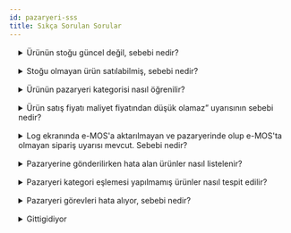 ```yaml
---
id: pazaryeri-sss
title: Sıkça Sorulan Sorular
---
```


<details style="margin: 1rem;"><summary style="cursor: pointer;">Ürünün stoğu güncel değil, sebebi nedir?</summary>
<br>Ürünün eMOSta stoğu yok iken, pazaryeri panelinde stoklu olması veya paneldeki stokların stok fiyat gönder görevi çalışmasına rağmen e-MOS'tan farklı olması ürünün pazaryerine bildirilmediği yani güncellenmediği anlamına gelmektedir.

Ürünün güncellenmemesinin sebebini tespit etmek için öncellikle log ekranı kontrol edilmelidir. İlgili ürün, log ekranında “İşleme alınan ürün”lerin arasında aratılmalıdır. Ürün pazaryerine bildiriliyor ancak bazı kurallara takılıp gönderilemiyorsa servisten uyarı mesajı döner ve log ekranına ürün ismi ile birlikte yansır.

Ürün “İşleme alınan ürün”lerin arasında değil ise ürün bildirilmiyor demektir. Bu durumda file log pasifse aktifleştirilmelidir. File log aktif edildikten sonra ürün üzerinde değişiklik yapılarak (Örneğin, açıklama alanında bir boşluk karakteri konulabilir) ürünün pazaryerine bildirilmesi için tetiklenmesi sağlanır. Sonrasında “Pazaryeri Ürün Stok Fiyat gönder” görevi çalıştırılır ve sunucuda pazaryeri loglarının bulunduğu klasöre gidilir. İlgili ürünün gönderilen ürünler arasında olup olmadığı kontrol edilir. Eğer ürün bu tetikleme sonrası bildirilmiş ve uyarı mesajı almış ise uyarı çözümlenmeye çalışılır. Alınan uyarı mesajı bilinmiyorsa ürünün request ve response dosyaları alınıp, müşterinin de CC’de yer aldığı bir mail ile ilgili pazaryerinin API Destek birimine iletilir veya müşterinin iletmesi için müşteriye gönderilir. API Destek biriminin yönlendirmeleri ile ürün gönderim sorununun çözümü için gerekli işlemler (tanımlama, seçim, onay vs) yapılır. Eğer uyarı dönmüyorsa veya ürün işleme alınmamışsa Backend ekibinde ilgili kişiye bilgi verilmelidir.

</details>

<details style="margin: 1rem;"><summary style="cursor: pointer;">Stoğu olmayan ürün satılabilmiş, sebebi nedir?</summary>
<br>Ürünün stoğu güncellenmediğinde satış gerçekleşebilir. Bu durumda öncelikle ürünün neden güncellenmediği tespit edilmelidir. Bunun için pazaryeri log ekranı kontrol edilmelidir. İlgili ürün, log ekranında “İşleme alınan ürün”lerin arasında ve “Karşılaştırma raporu”nda aratılmalıdır. İşleme alınan ürünlerin arasındaysa yanında bulunan uyarı mesajı incelenmelidir. Bu uyarı mesajı ürünün neden güncellenmediği bilgisini verir. Bu bilgi doğrultusunda ürün üzerinde gerekli düzeltmeler yapılıp bilgisi müşteriyle paylaşılmalıdır.

Bu tip durumların önüne geçmek için müşteri “Karşılaştırma raporu” loglarını incelemeli ve güncellenmeyen ürünleri takip etmelidir. Stoğunun güncellenmediğini tespit ettiği ürünleri “İşleme alınan ürün”lerin arasında aratıp uyarı mesajlarını okumalı ve bu uyarı mesajlarını dikkate almalı. Ürünün güncellenmesi için gerekli kriterlere sahip olmasını sağlamalı. </details>

<details style="margin: 1rem;"><summary style="cursor: pointer;">Ürünün pazaryeri kategorisi nasıl öğrenilir? </summary>
<br>Şu adımlar izlenmeli: Pazaryeri Tanımı > Pazar Yeri Ürünleri > Bu sayfada ilgili Pazaryeri: seçilir ve Ürün kodu kısmına ilgili ürünün kodu yazılır. Böylece ürünün pazaryeri kategori kodu <code>Paz.Kat.Kodu</code> ve pazaryeri kategori adı <code>Paz.Kat.Ad</code> alınır.</details>

<details style="margin: 1rem;"><summary style="cursor: pointer;">Ürün satış fiyatı maliyet fiyatından düşük olamaz” uyarısının sebebi nedir? </summary>
<br>Ürünün pazaryerine gönderilen satış fiyatı, maliyet fiyatının altında olduğu için ürün gönderilemiyor. Örneğin, Satış Fiyat: 237,12 - Maliyet: 237,15
<br>_Çözüm:_ Ürünün maliyet fiyatı ürün kartında bulunur ve manuel yönetilir. Müşteri ürünün fiyatı ile ilgili bu kurala uygun olarak ürün fiyatında veya maliyet fiyatında düzenleme yapmalıdır.</details>

<details style="margin: 1rem;"><summary style="cursor: pointer;">Log ekranında e-MOS'a aktarılmayan ve pazaryerinde olup e-MOS'ta olmayan sipariş uyarısı mevcut. Sebebi nedir?</summary>
<br>Pazaryerinden alınıp emosa işlenmeyen bir sipariş olduğunda bununla ilgili emosta tanımlanan ilgili kullanıcılara mail gönderilir. Mailde siparişin neden aktarılmadığı ve ürün kodu, barkodu belirtilir. Pazaryerinden sipariş alan görev her çalıştığında bu mail ilgili kişilere gönderilerek sorundan haberdar edilir. Aynı zamanda bu uyarı pazaryeri log ekranına da yazılır. Böyle bir sorunla karşılaşıldığında kontrol edilmesi gereken birkaç adım vardır:

- Siparişte geçen ürün kodunun & barkodun formatı emostaki ile aynı mı? Eğer aynı değilse ürün bildirimi yanlış gerçekleşmiştir. Bu durumda siparişin aktarımı için BE müdahele edebeilir ve müşteriye bilgisi verilerek ürünlerin doğru formatta göndeirlmesi için kontrol etmesi istenebilir.

- Siparişte geçen ürün kodunun & barkodun emosta stoğu var mı?Eğer stoğu yoksa sipariş emosa aktarılmaz, eğer varsa sorun stokla ilgili değildir.

- Siparişlte gelen il-ilçe datası ile emostaki il-ilçe tanımı uyuşuyor mu? Eğer uyuşmuyorsa buna uygun tanım yapılmalı.

- Gelen siparişin logu, başarılı gelen bir sipariş logu ile kıyaslanıp arada bir fark olup olmadığı incelenmeli.

- Yukardakı adımlara rağmen sorun tespit edilemiyorsa BE e bilgi verip debug edilmeli.</details>

<details style="margin: 1rem;"><summary style="cursor: pointer;">Pazaryerine gönderilirken hata alan ürünler nasıl listelenir?</summary>
<br>Pazaryeri ürünleri ekranında gönderim yapılırken servisten dönen uyarılar Ürün Uyarı kısmında belirtilir. Uyarı Metni arama alanında anahtar sözcük aratılarak ilgili kayıtlar ekrana getirilir ve excel’e aktarılabilir.</details>

<details style="margin: 1rem;"><summary style="cursor: pointer;">Pazaryeri kategori eşlemesi yapılmamış ürünler nasıl tespit edilir?</summary>
<br>Pazaryeri ürünleri ekranında filtreleme yapılarak eşlemesi yapılmayan ürünler bir excel'e aktarılabilir. <code>Paz.Kat.Kodu</code> alanının boş olması eşlemesinin yapılmadığı anlamına gelir.</details>

<details style="margin: 1rem;"><summary style="cursor: pointer;">Pazaryeri görevleri hata alıyor, sebebi nedir?</summary>
<br>X ürünün ürün kartında Gittigidiyor özellikleri kısmında, o ürünün bağlı olduğu pazaryeri kategorisi için GG servisinde geçerli olmayan bir spec girişi yapılmıştır. Ürün bu yüzden gönderilememektedir.
<br>_Çözüm:_ Job hatası varsa önce hata detayı incelenmeli. İlgili servisten ne mesaj döndüğü kontrol edilmeli. Örneğin servisin yanıt vermediği görülüyorsa bu ilgili pazaryerinin servisiyle alakalı durum olabilir. Aynı saatte aynı pazaryerini kullanan diğer müşterilerde de hata oluşmuş mu kontrol edilmeli. Sonrasında pazaryeri destek birimine email ileterek kullanılan servisi (görev linkini değil, o link çalıştığında çağrılan servisi product, stock and price, order gibi), varsa request ve response logu ile birlikte alınan hata mesajını sormak gerekir. Dönen yanıt doğrultusunda nasıl aksiyon alınması gerektiği netleştirilir. Pazaryeri tarafında sorun yoksa sorun Backend ekibine iletilir.

Örnek hata mesajı: Unable to connect to the remote server. (Pazaryeri kaynaklıdır, ilgili servislere erişilmediği anlamına gelir.)</details>

<details style="margin: 1rem;"><summary style="cursor: pointer;">Gittigidiyor</summary><br>Gittigidiyor pazaryeriyle ilgili sıkça sorulan sorular.<details style="margin: 1rem;"><summary style="cursor: pointer;">A isimli spec girişi zorunludur. Lütfen geçerli bir değer girişi yapınız uyarısının sebebi nedir?</summary><p style="padding-left: 30px;"><br>X ürününün bağlı olduğu kategoride A spec seçimi zorunlu olduğu halde bu spec seçilmemiştir.<br>_Çözüm:_ Spec tanımlı ise ürün kartında GG özelliklerinden A speci seçilir. Spec tanımlı değilse GG eşlemesi yapılmış kategorilerin özelliklerinin işlenmesi görevi çalıştırılır ve güncel speclerin servisten çekilmesi sağlanır. Bkz. 2.2.2.Pazaryeri için ürünün özelliklerin girilmesi</p></details><details style="margin: 1rem;"><summary style="cursor: pointer;">"A spec girişinde () Text; Combo ve Checkbox tipleri için geçersizdir. Uygun bir değer giriniz.” uyarısının sebebi nedir?</summary><p style="padding-left: 30px;"><br>X ürünün GG özellikleri arasında seçimi zorunlu olan A speci seçilmiş ancak GG servisinde tanımlı olmayan bir parametre seçilmiştir. Örneğin, X ürünü için GG özellikleri kısmında Renk başlığı altında tanımlı olan Mavi rengi seçilmiş, ancak GG servisinde Renk başlığı altında Mavi tanımlı olmadığı için hata alınmıştır.<br>_Çözüm:_ GG eşlemesi yapılmış kategorilerin özelliklerinin işlenmesi görevi çalıştırılır ve güncel parametrelerin servisten çekilmesi sağlanır. Güncel parametreler arasında uygun olan seçim yapılır, eğer uyarı dönmeye devam ediyorsa müşteri GG kategori yöneticisi ile iletişime geçip o spec için eksik olan parametrenin tanımlanmasını sağlar. Bu tanımlama yapıldıktan sonra parametre seçildiğinde hata alınmayacaktır.</p></details></details>
